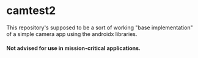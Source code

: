 # camtest2

This repository's supposed to be a sort of working "base implementation" of a simple camera app using the androidx libraries.

#### Not advised for use in mission-critical applications.

